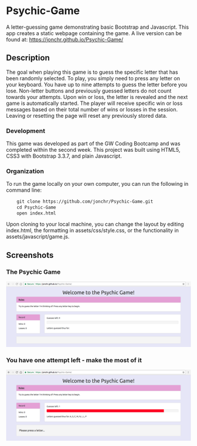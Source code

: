# Psychic-Game
A letter-guessing game demonstrating basic Bootstrap and Javascript. This app creates a static webpage containing the game. A live version can be found at: https://jonchr.github.io/Psychic-Game/

## Description

The goal when playing this game is to guess the specific letter that has been randomly selected. To play, you simply need to press any letter on your keyboard. You have up to nine attempts to guess the letter before you lose. Non-letter buttons and previously guessed letters do not count towards your attempts. Upon win or loss, the letter is revealed and the next game is automatically started. The player will receive specific win or loss messages based on their total number of wins or losses in the session. Leaving or resetting the page will reset any previously stored data.

### Development

This game was developed as part of the GW Coding Bootcamp and was completed within the second week. This project was built using HTML5, CSS3 with Bootstrap 3.3.7, and plain Javascript.

### Organization

To run the game locally on your own computer, you can run the following in command line:

		git clone https://github.com/jonchr/Psychic-Game.git
		cd Psychic-Game
		open index.html

Upon cloning to your local machine, you can change the layout by editing index.html, the formatting in assets/css/style.css, or the functionality in assets/javascript/game.js.

## Screenshots
### The Psychic Game
![Main Page](assets/images/main_page.png)
### You have one attempt left - make the most of it
![One More Attempt](assets/images/one_attempt_left.png)
